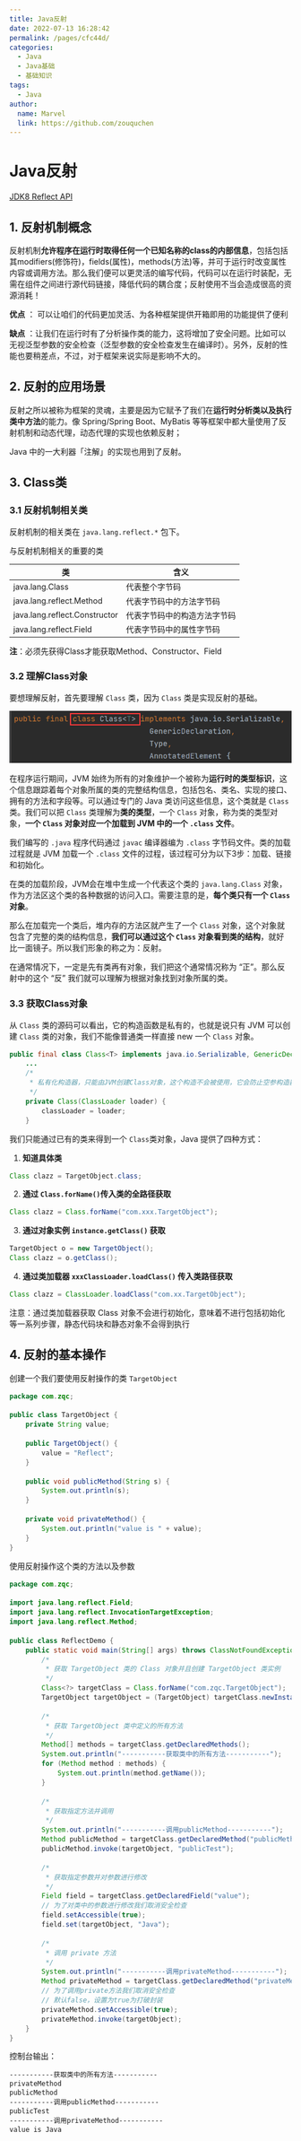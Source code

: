```yaml
---
title: Java反射
date: 2022-07-13 16:28:42
permalink: /pages/cfc44d/
categories:
  - Java
  - Java基础
  - 基础知识
tags:
  - Java
author: 
  name: Marvel
  link: https://github.com/zouquchen
---
```

# Java反射

[JDK8 Reflect API](https://docs.oracle.com/javase/8/docs/api/java/lang/reflect/package-summary.html)

## 1. 反射机制概念

反射机制**允许程序在运行时取得任何一个已知名称的class的内部信息**，包括包括其modifiers(修饰符)，fields(属性)，methods(方法)等，并可于运行时改变属性内容或调用方法。那么我们便可以更灵活的编写代码，代码可以在运行时装配，无需在组件之间进行源代码链接，降低代码的耦合度；反射使用不当会造成很高的资源消耗！

**优点** ： 可以让咱们的代码更加灵活、为各种框架提供开箱即用的功能提供了便利

**缺点** ：让我们在运行时有了分析操作类的能力，这将增加了安全问题。比如可以无视泛型参数的安全检查（泛型参数的安全检查发生在编译时）。另外，反射的性能也要稍差点，不过，对于框架来说实际是影响不大的。

## 2. 反射的应用场景

反射之所以被称为框架的灵魂，主要是因为它赋予了我们在**运行时分析类以及执行类中方法**的能力。像 Spring/Spring Boot、MyBatis 等等框架中都大量使用了反射机制和动态代理，动态代理的实现也依赖反射；

 Java 中的一大利器「注解」的实现也用到了反射。

## 3. Class类

### 3.1 反射机制相关类

反射机制的相关类在 `java.lang.reflect.*` 包下。

与反射机制相关的重要的类

| 类                            | 含义                         |
| ----------------------------- | ---------------------------- |
| java.lang.Class               | 代表整个字节码               |
| java.lang.reflect.Method      | 代表字节码中的方法字节码     |
| java.lang.reflect.Constructor | 代表字节码中的构造方法字节码 |
| java.lang.reflect.Field       | 代表字节码中的属性字节码     |

**注**：必须先获得Class才能获取Method、Constructor、Field

### 3.2 理解Class对象

要想理解反射，首先要理解 `Class` 类，因为 `Class` 类是实现反射的基础。

<img src="https://raw.githubusercontent.com/zouquchen/Images/main/imgs/Class-class.png" alt="image-20220718160630746" style="zoom:72%;" />

在程序运行期间，JVM 始终为所有的对象维护一个被称为**运行时的类型标识**，这个信息跟踪着每个对象所属的类的完整结构信息，包括包名、类名、实现的接口、拥有的方法和字段等。可以通过专门的 Java 类访问这些信息，这个类就是 `Class` 类。我们可以把 `Class` 类理解为**类的类型**，一个 `Class` 对象，称为类的类型对象，**一个 `Class` 对象对应一个加载到 JVM 中的一个 `.class` 文件**。

我们编写的 `.java` 程序代码通过 `javac` 编译器编为 `.class` 字节码文件。类的加载过程就是 JVM 加载一个 `.class` 文件的过程，该过程可分为以下3步：加载、链接和初始化。

在类的加载阶段，JVM会在堆中生成一个代表这个类的 `java.lang.Class` 对象，作为方法区这个类的各种数据的访问入口。需要注意的是，**每个类只有一个 `Class` 对象**。

那么在加载完一个类后，堆内存的方法区就产生了一个 `Class` 对象，这个对象就包含了完整的类的结构信息，**我们可以通过这个 `Class` 对象看到类的结构**，就好比一面镜子。所以我们形象的称之为：反射。

在通常情况下，一定是先有类再有对象，我们把这个通常情况称为 “正”。那么反射中的这个 “反” 我们就可以理解为根据对象找到对象所属的类。

### 3.3 获取Class对象

从 `Class` 类的源码可以看出，它的构造函数是私有的，也就是说只有 JVM 可以创建 `Class` 类的对象，我们不能像普通类一样直接 new 一个 `Class` 对象。

```Java
public final class Class<T> implements java.io.Serializable, GenericDeclaration, Type, AnnotatedElement {
    ...
    /*
     * 私有化构造器，只能由JVM创建Class对象，这个构造不会被使用，它会防止空参构造器的自动生成
     */
    private Class(ClassLoader loader) {
        classLoader = loader;
    }
```

我们只能通过已有的类来得到一个 `Class`类对象，Java 提供了四种方式：

1. **知道具体类**

```Java
Class clazz = TargetObject.class;
```

2. **通过 `Class.forName()`传入类的全路径获取**

```Java
Class clazz = Class.forName("com.xxx.TargetObject");
```

3. **通过对象实例 `instance.getClass()` 获取**

```Java
TargetObject o = new TargetObject();
Class clazz = o.getClass();
```

4. **通过类加载器 `xxxClassLoader.loadClass()` 传入类路径获取**

```Java
Class clazz = ClassLoader.loadClass("com.xx.TargetObject");
```

注意：通过类加载器获取 Class 对象不会进行初始化，意味着不进行包括初始化等一系列步骤，静态代码块和静态对象不会得到执行

## 4. 反射的基本操作

创建一个我们要使用反射操作的类 `TargetObject`

```Java
package com.zqc;

public class TargetObject {
    private String value;

    public TargetObject() {
        value = "Reflect";
    }

    public void publicMethod(String s) {
        System.out.println(s);
    }

    private void privateMethod() {
        System.out.println("value is " + value);
    }
}

```

使用反射操作这个类的方法以及参数

```Java
package com.zqc;

import java.lang.reflect.Field;
import java.lang.reflect.InvocationTargetException;
import java.lang.reflect.Method;

public class ReflectDemo {
    public static void main(String[] args) throws ClassNotFoundException, NoSuchMethodException, IllegalAccessException, InstantiationException, InvocationTargetException, NoSuchFieldException {
        /*
         * 获取 TargetObject 类的 Class 对象并且创建 TargetObject 类实例
         */
        Class<?> targetClass = Class.forName("com.zqc.TargetObject");
        TargetObject targetObject = (TargetObject) targetClass.newInstance();

        /*
         * 获取 TargetObject 类中定义的所有方法
         */
        Method[] methods = targetClass.getDeclaredMethods();
        System.out.println("-----------获取类中的所有方法-----------");
        for (Method method : methods) {
            System.out.println(method.getName());
        }

        /*
         * 获取指定方法并调用
         */
        System.out.println("-----------调用publicMethod-----------");
        Method publicMethod = targetClass.getDeclaredMethod("publicMethod", String.class);
        publicMethod.invoke(targetObject, "publicTest");

        /*
         * 获取指定参数并对参数进行修改
         */
        Field field = targetClass.getDeclaredField("value");
        // 为了对类中的参数进行修改我们取消安全检查
        field.setAccessible(true);
        field.set(targetObject, "Java");

        /*
         * 调用 private 方法
         */
        System.out.println("-----------调用privateMethod-----------");
        Method privateMethod = targetClass.getDeclaredMethod("privateMethod");
        // 为了调用private方法我们取消安全检查
        // 默认false，设置为true为打破封装
        privateMethod.setAccessible(true);
        privateMethod.invoke(targetObject);
    }
}
```

控制台输出：

```Output
-----------获取类中的所有方法-----------
privateMethod
publicMethod
-----------调用publicMethod-----------
publicTest
-----------调用privateMethod-----------
value is Java
```

